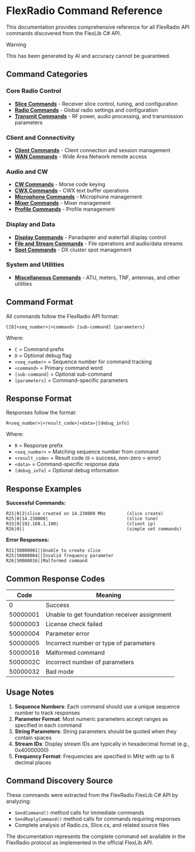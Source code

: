 # FlexRadio Command Reference

This documentation provides comprehensive reference for all FlexRadio API commands discovered from the FlexLib C# API.

> [!WARNING]
> This has been generated by AI and accuracy cannot be guaranteed.

## Command Categories

### Core Radio Control
- [**Slice Commands**](https://github.com/rimuadmin/ProtoFlex/wiki/Slice-commands) - Receiver slice control, tuning, and configuration
- [**Radio Commands**](https://github.com/rimuadmin/ProtoFlex/wiki/Radio-Commands) - Global radio settings and configuration
- [**Transmit Commands**](https://github.com/rimuadmin/ProtoFlex/wiki/Transmit-Commands) - RF power, audio processing, and transmission parameters

### Client and Connectivity
- [**Client Commands**](https://github.com/rimuadmin/ProtoFlex/wiki/Client-Commands) - Client connection and session management
- [**WAN Commands**](https://github.com/rimuadmin/ProtoFlex/wiki/WAN-Commands) - Wide Area Network remote access

### Audio and CW
- [**CW Commands**](https://github.com/rimuadmin/ProtoFlex/wiki/CW-Commands) - Morse code keying
- [**CWX Commands**](https://github.com/rimuadmin/ProtoFlex/wiki/CWX-Commands) - CWX text buffer operations
- [**Microphone Commands**](https://github.com/rimuadmin/ProtoFlex/wiki/Mic-Commands) - Microphone management
- [**Mixer Commands**](https://github.com/rimuadmin/ProtoFlex/wiki/Mixer-Commands) - Mixer management
- [**Profile Commands**](https://github.com/rimuadmin/ProtoFlex/wiki/Profile-Commands) - Profile management

### Display and Data
- [**Display Commands**](https://github.com/rimuadmin/ProtoFlex/wiki/Display-Commands) - Panadapter and waterfall display control
- [**File and Stream Commands**](https://github.com/rimuadmin/ProtoFlex/wiki/File-Stream-Commands) - File operations and audio/data streams
- [**Spot Commands**](https://github.com/rimuadmin/ProtoFlex/wiki/Spot-Commands) - DX cluster spot management

### System and Utilities
- [**Miscellaneous Commands**](https://github.com/rimuadmin/ProtoFlex/wiki/Miscellaneous-Commands) - ATU, meters, TNF, antennas, and other utilities

## Command Format

All commands follow the FlexRadio API format:

```
C[D]<seq_number>|<command> [sub-command] [parameters]
```

Where:
- `C` = Command prefix
- `D` = Optional debug flag
- `<seq_number>` = Sequence number for command tracking
- `<command>` = Primary command word
- `[sub-command]` = Optional sub-command
- `[parameters]` = Command-specific parameters

## Response Format

Responses follow the format:
```
R<seq_number>|<result_code>|<data>|[debug_info]
```

Where:
- `R` = Response prefix
- `<seq_number>` = Matching sequence number from command
- `<result_code>` = Result code (`0` = success, non-zero = error)
- `<data>` = Command-specific response data
- `[debug_info]` = Optional debug information

## Response Examples

**Successful Commands:**
```
R21|0|2|slice created on 14.230000 MHz        (slice create)
R25|0|14.230000|                              (slice tune)
R33|0|192.168.1.100|                          (client ip)
R26|0||                                       (simple set commands)
```

**Error Responses:**
```
R21|50000001||Unable to create slice
R25|50000004||Invalid frequency parameter
R26|50000016||Malformed command
```

## Common Response Codes

| Code | Meaning |
|------|---------|
| 0 | Success |
| 50000001 | Unable to get foundation receiver assignment |
| 50000003 | License check failed |
| 50000004 | Parameter error |
| 50000005 | Incorrect number or type of parameters |
| 50000016 | Malformed command |
| 5000002C | Incorrect number of parameters |
| 50000032 | Bad mode |

## Usage Notes

1. **Sequence Numbers**: Each command should use a unique sequence number to track responses
2. **Parameter Format**: Most numeric parameters accept ranges as specified in each command
3. **String Parameters**: String parameters should be quoted when they contain spaces
4. **Stream IDs**: Display stream IDs are typically in hexadecimal format (e.g., 0x40000000)
5. **Frequency Format**: Frequencies are specified in MHz with up to 6 decimal places

## Command Discovery Source

These commands were extracted from the FlexRadio FlexLib C# API by analyzing:
- `SendCommand()` method calls for immediate commands
- `SendReplyCommand()` method calls for commands requiring responses
- Complete analysis of Radio.cs, Slice.cs, and related source files

The documentation represents the complete command set available in the FlexRadio protocol as implemented in the official FlexLib API.
